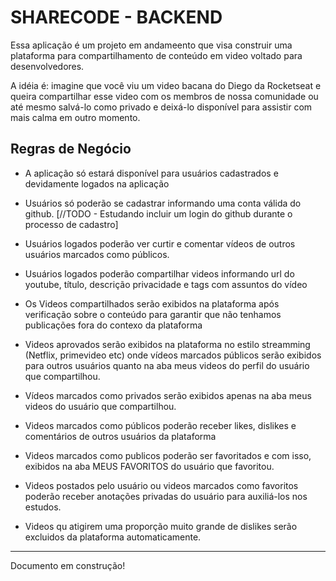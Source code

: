 # SHARECODE  - BACKEND

Essa aplicação é um projeto em andameento que visa construir uma plataforma para compartilhamento de conteúdo em video voltado para desenvolvedores.

A idéia é: imagine que você viu um video bacana do Diego da Rocketseat e queira compartilhar esse video com os membros de nossa comunidade ou até mesmo salvá-lo como privado e deixá-lo disponível para assistir com mais calma em outro momento.

## Regras de Negócio

* A aplicação só estará disponível para usuários cadastrados e devidamente logados na aplicação

* Usuários só poderão se cadastrar informando uma conta válida do github. [//TODO  - Estudando incluir um login do github durante o processo de cadastro]

* Usuários logados poderão ver curtir e comentar vídeos de outros usuários marcados como públicos.

* Usuários logados poderão compartilhar videos informando url do youtube, título, descrição privacidade e tags com assuntos do vídeo

* Os Videos compartilhados serão exibidos na plataforma após verificação sobre o conteúdo para garantir que não tenhamos publicações fora do contexo da plataforma

* Videos aprovados serão exibidos na plataforma no estilo streamming (Netflix, primevideo etc) onde vídeos marcados públicos serão exibidos para outros usuários quanto na aba meus videos do perfil do usuário que compartilhou.
* Vídeos marcados como privados serão exibidos apenas na aba meus videos do usuário que compartilhou.

* Videos marcados como públicos poderão receber likes, dislikes e comentários de outros usuários da plataforma

* Videos marcados como publicos poderão ser favoritados e com isso, exibidos na aba MEUS FAVORITOS do usuário que favoritou.

* Videos postados pelo usuário ou videos marcados como favoritos poderão receber anotações privadas do usuário para auxiliá-los nos estudos.

* Videos qu atigirem uma proporção muito grande de dislikes serão excluidos da plataforma automaticamente.

***
Documento em construção!
